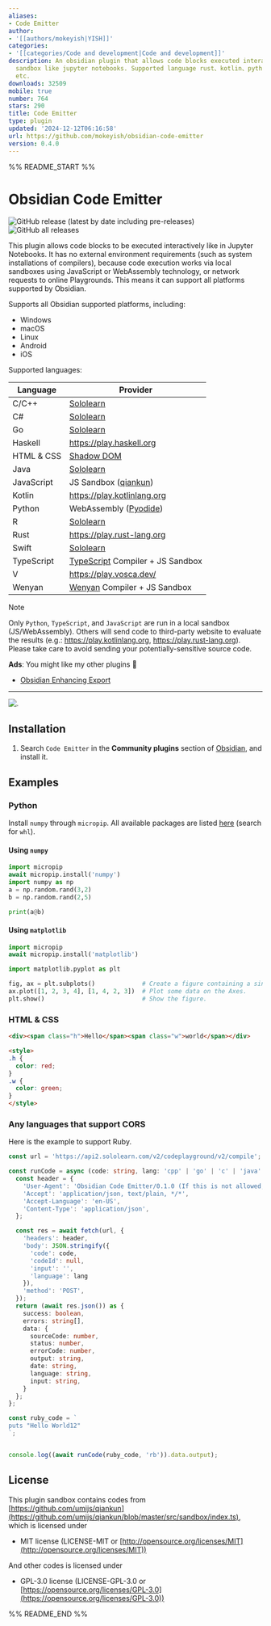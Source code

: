 ```yaml
---
aliases:
- Code Emitter
author:
- '[[authors/mokeyish|YISH]]'
categories:
- '[[categories/Code and development|Code and development]]'
description: An obsidian plugin that allows code blocks executed interactively in
  sandbox like jupyter notebooks. Supported language rust、kotlin、python、Javascript、TypeScript
  etc.
downloads: 32509
mobile: true
number: 764
stars: 290
title: Code Emitter
type: plugin
updated: '2024-12-12T06:16:58'
url: https://github.com/mokeyish/obsidian-code-emitter
version: 0.4.0
---
```


%% README_START %%

# Obsidian Code Emitter

![GitHub release (latest by date including pre-releases)](https://img.shields.io/github/v/release/mokeyish/obsidian-code-emitter?display_name=tag&include_prereleases)
![GitHub all releases](https://img.shields.io/github/downloads/mokeyish/obsidian-code-emitter/total?style=flat-square)

This plugin allows code blocks to be executed interactively like in Jupyter Notebooks.
It has no external environment requirements (such as system installations of compilers), because code execution works via local sandboxes using JavaScript or WebAssembly technology, or network requests to online Playgrounds.
This means it can support all platforms supported by Obsidian.

Supports all Obsidian supported platforms, including:

- Windows
- macOS
- Linux
- Android
- iOS

Supported languages:

| Language           | Provider                                                                                        |
| ------------------ | ----------------------------------------------------------------------------------------------- |
| C/C++              | [Sololearn](https://www.sololearn.com)                                                          |
| C#                 | [Sololearn](https://www.sololearn.com)                                                          |
| Go                 | [Sololearn](https://www.sololearn.com)                                                          |
| Haskell            | https://play.haskell.org                                                                        |
| HTML & CSS         | [Shadow DOM](https://developer.mozilla.org/en-US/docs/Web/API/Web_components/Using_shadow_DOM)  |
| Java               | [Sololearn](https://www.sololearn.com)                                                          |
| JavaScript         | JS Sandbox ([qiankun](https://github.com/umijs/qiankun/blob/master/src/sandbox/index.ts))       |
| Kotlin             | https://play.kotlinlang.org                                                                     |
| Python             | WebAssembly ([Pyodide](https://github.com/pyodide/pyodide))                                     |
| R                  | [Sololearn](https://www.sololearn.com)                                                          |
| Rust               | https://play.rust-lang.org                                                                      |
| Swift              | [Sololearn](https://www.sololearn.com)                                                          |
| TypeScript         | [TypeScript](https://www.typescriptlang.org/) Compiler + JS Sandbox                             |
| V                  | https://play.vosca.dev/                                                                         |
| Wenyan             | [Wenyan](https://github.com/wenyan-lang/wenyan)  Compiler + JS Sandbox                          |

> [!NOTE]  
> Only `Python`, `TypeScript`, and `JavaScript` are run in a local sandbox (JS/WebAssembly).
> Others will send code to third-party website to evaluate the results (e.g.: https://play.kotlinlang.org, https://play.rust-lang.org).
> Please take care to avoid sending your potentially-sensitive source code.

**Ads**: You might like my other plugins 🤪

- [Obsidian Enhancing Export](https://github.com/mokeyish/obsidian-enhancing-export)

---

![.](https://raw.githubusercontent.com/mokeyish/obsidian-code-emitter/HEAD/screenshots/code-emitter.gif)

## Installation

1. Search `Code Emitter` in the **Community plugins** section of [Obsidian](https://obsidian.md/), and install it.

## Examples

### Python

Install `numpy` through `micropip`. All available packages are listed [here](https://github.com/mokeyish/pyodide-dist/find/master) (search for `whl`).

#### Using `numpy`

```python
import micropip
await micropip.install('numpy')  
import numpy as np
a = np.random.rand(3,2)
b = np.random.rand(2,5)

print(a@b)
```

#### Using `matplotlib`

```python
import micropip
await micropip.install('matplotlib')

import matplotlib.pyplot as plt

fig, ax = plt.subplots()             # Create a figure containing a single Axes.
ax.plot([1, 2, 3, 4], [1, 4, 2, 3])  # Plot some data on the Axes.
plt.show()                           # Show the figure.
```

### HTML & CSS

```html
<div><span class="h">Hello</span><span class="w">world</span></div>

<style>
.h {
  color: red;
}
.w {
  color: green;
}
</style>
```

### Any languages that support CORS

Here is the example to support Ruby.

```typescript
const url = 'https://api2.sololearn.com/v2/codeplayground/v2/compile';

const runCode = async (code: string, lang: 'cpp' | 'go' | 'c' | 'java' | 'cs' | 'swift' | 'rb') => {
  const header = {
    'User-Agent': 'Obsidian Code Emitter/0.1.0 (If this is not allowed, please let me know)',
    'Accept': 'application/json, text/plain, */*',
    'Accept-Language': 'en-US',
    'Content-Type': 'application/json',
  };

  const res = await fetch(url, {
    'headers': header,
    'body': JSON.stringify({
      'code': code,
      'codeId': null,
      'input': '',
      'language': lang
    }),
    'method': 'POST',
  });
  return (await res.json()) as {
    success: boolean,
    errors: string[],
    data: {
      sourceCode: number,
      status: number,
      errorCode: number,
      output: string,
      date: string,
      language: string,
      input: string,
    }
  };
};

const ruby_code = `
puts "Hello World12"
`;


console.log((await runCode(ruby_code, 'rb')).data.output);
```



## License

This plugin sandbox contains codes from [https://github.com/umijs/qiankun](https://github.com/umijs/qiankun/blob/master/src/sandbox/index.ts), which is licensed under

- MIT license (LICENSE-MIT or [http://opensource.org/licenses/MIT](http://opensource.org/licenses/MIT))

And other codes is licensed under

- GPL-3.0 license (LICENSE-GPL-3.0 or [https://opensource.org/licenses/GPL-3.0](https://opensource.org/licenses/GPL-3.0))


%% README_END %%